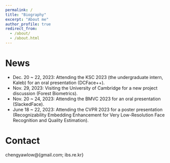 ```yaml
---
permalink: /
title: "Biography"
excerpt: "About me"
author_profile: true
redirect_from: 
  - /about/
  - /about.html
---
```


# News
+ Dec. 20 ~ 22, 2023: Attending the KSC 2023 (the undergraduate intern, Kaleb) for an oral presentation (DCFace++).
+ Nov. 29, 2023: Visiting the University of Cambridge for a new project discussion (Forest Biometrics).
+ Nov. 20 ~ 24, 2023: Attending the BMVC 2023 for an oral presentation (SlackedFace).
+ June 18 ~ 22, 2023: Attending the CVPR 2023 for a poster presentation (Recognizability Embedding Enhancement for Very Low-Resolution Face Recognition and Quality Estimation).


# Contact
chengyawlow@{gmail.com; ibs.re.kr}
